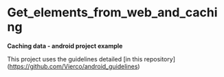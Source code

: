 Get_elements_from_web_and_caching
=================================

**Caching data - android project example**

This project uses the guidelines detailed [in this repository] (https://github.com/Vierco/android_guidelines)


